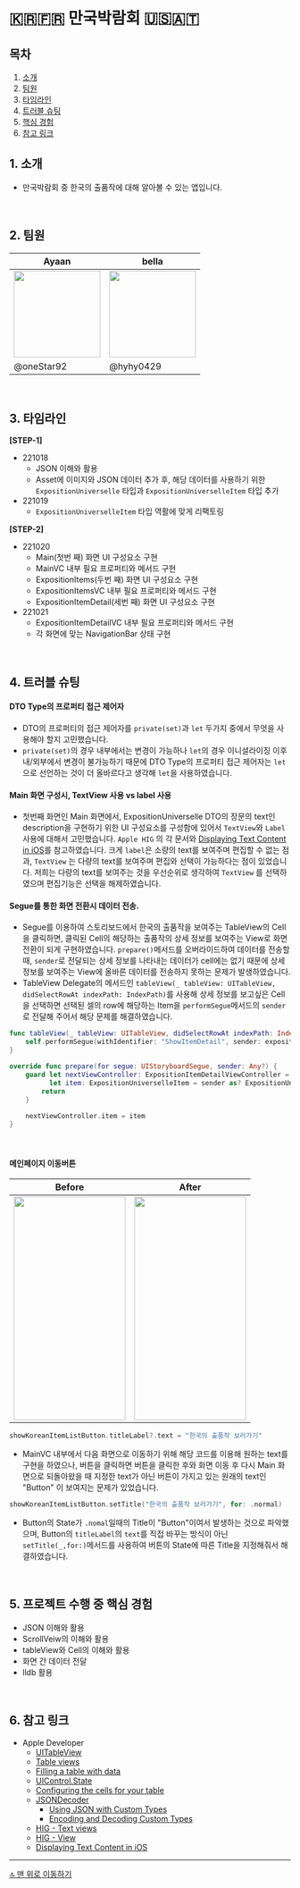 # 🇰🇷🇫🇷 만국박람회 🇺🇸🇦🇹

## 목차
1. [소개](#-소개)
2. [팀원](#-팀원)
3. [타임라인](#-타임라인)
4. [트러블 슈팅](#-트러블-슈팅)
5. [핵심 경험](#-프로젝트-수행-중-핵심-경험)
6. [참고 링크](#-참고-링크)

## 1. 소개
- 만국박람회 중 한국의 출품작에 대해 알아볼 수 있는 앱입니다.  

<br>

## 2. 팀원
|Ayaan | bella |
| --- | --- |
|<img src= "https://i.imgur.com/Unq1bdd.png" width ="155"/>| <img src=https://user-images.githubusercontent.com/99257965/190572701-5e51fd28-455f-4c3b-924d-0baade5011a3.png width="155" height="155" > |
| @oneStar92 | @hyhy0429 |

<br>

## 3. 타임라인
**[STEP-1]**
- 221018
    - JSON 이해와 활용
    - Asset에 이미지와 JSON 데이터 추가 후, 해당 데이터를 사용하기 위한 `ExpositionUniverselle` 타입과 `ExpositionUniverselleItem` 타입 추가
- 221019
    - `ExpositionUniverselleItem` 타입 역활에 맞게 리팩토링
  
**[STEP-2]**
- 221020
    - Main(첫번 째) 화면 UI 구성요소 구현
    - MainVC 내부 필요 프로퍼티와 메서드 구현
    - ExpositionItems(두번 째) 화면 UI 구성요소 구현
    - ExpositionItemsVC 내부 필요 프로퍼티와 메서드 구현
    - ExpositionItemDetail(세번 째) 화면 UI 구성요소 구현
- 221021
    - ExpositionItemDetailVC 내부 필요 프로퍼티와 메서드 구현
    - 각 화면에 맞는 NavigationBar 상태 구현


<br>

## 4. 트러블 슈팅

#### DTO Type의 프로퍼티 접근 제어자
- DTO의 프로퍼티의 접근 제어자를 `private(set)`과 `let` 두가지 중에서 무엇을 사용해야 할지 고민했습니다.
- `private(set)`의 경우 내부에서는 변경이 가능하나 `let`의 경우 이니셜라이징 이후 내/외부에서 변경이 불가능하기 때문에 DTO Type의 프로퍼티 접근 제어자는 `let`으로 선언하는 것이 더 올바르다고 생각해 `let`을 사용하였습니다.

#### Main 화면 구성시, TextView 사용 vs label 사용
- 첫번째 화면인 Main 화면에서, ExpositionUniverselle DTO의 장문의 text인 description을 구현하기 위한 UI 구성요소를 구성함에 있어서 `TextView`와 `Label` 사용에 대해서 고민했습니다.
 `Apple HIG` 의 각 문서와 [Displaying Text Content in iOS](https://developer.apple.com/library/archive/documentation/StringsTextFonts/Conceptual/TextAndWebiPhoneOS/UsingTextClasses/UsingTextClasses.html)를 참고하였습니다. 크게 `label`은 소량의 text를 보여주며 편집할 수 없는 점과, `TextView` 는 다량의 text를 보여주며 편집와 선택이 가능하다는 점이 있었습니다. 
저희는 다량의 text를 보여주는 것을 우선순위로 생각하여 `TextView` 를 선택하였으며 편집기능은 선택을 해제하였습니다. 


#### Segue를 통한 화면 전환시 데이터 전송.
- Segue를 이용하여 스토리보드에서 한국의 출품작을 보여주는 TableView의 Cell을 클릭하면, 클릭된 Cell의 해당하는 출품작의 상세 정보를 보여주는 View로 화면전환이 되게 구현하였습니다. `prepare()`메서드를 오버라이드하여 데이터를 전송할때, `sender`로 전달되는 상세 정보를 나타내는 데이터가 cell에는 없기 때문에 상세 정보를 보여주는 View에 올바른 데이터를 전송하지 못하는 문제가 발생하였습니다.
- TableView Delegate의 메서드인 `tableView(_ tableView: UITableView, didSelectRowAt indexPath: IndexPath)`를 사용해 상세 정보를 보고싶은 Cell을 선택하면 선택된 셀의 row에 해당하는 Item을 `performSegue`메서드의 `sender`로 전달해 주어서 해당 문제를 해결하였습니다.
```swift
func tableView(_ tableView: UITableView, didSelectRowAt indexPath: IndexPath) {
    self.performSegue(withIdentifier: "ShowItemDetail", sender: expositionItems[indexPath.row])
}

override func prepare(for segue: UIStoryboardSegue, sender: Any?) {
    guard let nextViewController: ExpositionItemDetailViewController = segue.destination as? ExpositionItemDetailViewController,
          let item: ExpositionUniverselleItem = sender as? ExpositionUniverselleItem else {
        return
    }
    
    nextViewController.item = item
}
```
<br>

#### 메인페이지 이동버튼
|Before|After|
|:---:|:---:|
|<img src="https://i.imgur.com/op4N0rw.gif" width="200" height="400"/>|<img src="https://i.imgur.com/wHQ3Eqn.gif" width="200" height="400"/>|

```swift
showKoreanItemListButton.titleLabel?.text = "한국의 출품작 보러가기"
``` 
- MainVC 내부에서 다음 화면으로 이동하기 위해 해당 코드를 이용해 원하는 text를 구현을 하였으나, 버튼을 클릭하면 버튼을 클릭한 후와 화면 이동 후 다시 Main 화면으로 되돌아왔을 때 지정한 text가 아닌 버튼이 가지고 있는 원래의 text인 "Button" 이 보여지는 문제가 있었습니다.

```swift
showKoreanItemListButton.setTitle("한국의 출품작 보러가기", for: .normal)
```
- Button의 State가 `.nomal`일때의 Title이 "Button"이여서 발생하는 것으로 파악했으며, Button의 `titleLabel`의 `text`를 직접 바꾸는 방식이 아닌 `setTitle(_,for:)`메서드를 사용하여 버튼의 State에 따른 Title을 지정해줘서 해결하였습니다.

<br>

## 5. 프로젝트 수행 중 핵심 경험

- JSON 이해와 활용
- ScrollVeiw의 이해와 활용
- tableView와 Cell의 이해와 활용
- 화면 간 데이터 전달 
- lldb 활용

<br>

## 6. 참고 링크
- Apple Developer 
    - [UITableView](https://developer.apple.com/documentation/uikit/uitableview)
    - [Table views](https://developer.apple.com/documentation/uikit/views_and_controls/table_views)
    - [Filling a table with data](https://developer.apple.com/documentation/uikit/views_and_controls/table_views/filling_a_table_with_data)
    - [UIControl.State](https://developer.apple.com/documentation/uikit/uicontrol/state)
    - [Configuring the cells for your table](https://developer.apple.com/documentation/uikit/views_and_controls/table_views/configuring_the_cells_for_your_table)
    - [JSONDecoder](https://developer.apple.com/documentation/foundation/jsondecoder)
        - [Using JSON with Custom Types](https://developer.apple.com/documentation/foundation/archives_and_serialization/using_json_with_custom_types)
        - [Encoding and Decoding Custom Types](https://developer.apple.com/documentation/foundation/archives_and_serialization/encoding_and_decoding_custom_types)
    - [HIG - Text views](https://developer.apple.com/design/human-interface-guidelines/components/content/text-views)
    - [HIG - View](https://developer.apple.com/design/human-interface-guidelines/components/layout-and-organization/labels)
    - [Displaying Text Content in iOS](https://developer.apple.com/library/archive/documentation/StringsTextFonts/Conceptual/TextAndWebiPhoneOS/UsingTextClasses/UsingTextClasses.html)

---
[🔝 맨 위로 이동하기](#만국박람회)
